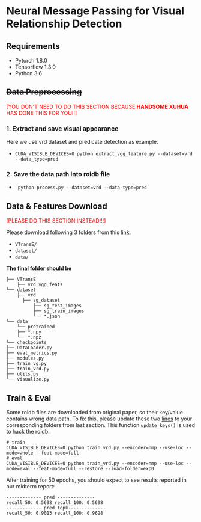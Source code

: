 # Neural Message Passing for Visual Relationship Detection

## Requirements
- Pytorch 1.8.0
- Tensorflow 1.3.0
- Python 3.6

## ~~Data Preprocessing~~ 
<span style="color:red">[YOU DON'T NEED TO DO THIS SECTION BECAUSE **HANDSOME XUHUA** HAS DONE THIS FOR YOU!!]</span>

### 1. Extract and save visual appearance
Here we use vrd dataset and predicate detection as example.

- `CUDA_VISIBLE_DEVICES=0 python extract_vgg_feature.py --dataset=vrd --data_type=pred`

### 2. Save the data path into roidb file

- ` python process.py --dataset=vrd --data-type=pred`

## Data & Features Download 
<span style="color:red">[PLEASE DO THIS SECTION INSTEAD!!!]</span>

Please download following 3 folders from this [link](https://drive.google.com/drive/folders/1BbRhD8lgOiWliWc0Xm_vrksiMnMbsF4r?usp=sharing).
* ```VTransE/```
* ```dataset/```
* ```data/```

**The final folder should be**

```
├── VTransE
    ├── vrd_vgg_feats
└── dataset
    ├── vrd
      ├── sg_dataset
          ├── sg_test_images
          ├── sg_train_images
          └── *.json
└── data
    └── pretrained
    ├── *.npy
    └── *.npz
└── checkpoints
├── DataLoader.py
├── eval_metrics.py
├── modules.py
├── train_vg.py
├── train_vrd.py
├── utils.py
└── visualize.py
```

## Train & Eval
Some roidb files are downloaded from original paper, so their key/value contains wrong data path. To fix this, 
please update these two [lines](https://github.com/JoannaLXY/11777-Project-VRD/blob/d637548375430d88ff19964cbf0e35fbc49acb75/nmp/DataLoader.py#L18-L19) to your corresponding folders from last section.
This function ```update_keys()``` is used to hack the roidb. 

```
# train 
CUDA_VISIBLE_DEVICES=0 python train_vrd.py --encoder=nmp --use-loc --mode=whole --feat-mode=full
# eval
CUDA_VISIBLE_DEVICES=0 python train_vrd.py --encoder=nmp --use-loc --mode=eval --feat-mode=full --restore --load-folder=exp0
```

After training for 50 epochs, you should expect to see results reported in our midterm report:
```
------------- pred --------------
recall_50: 0.5698 recall_100: 0.5698
------------- pred topk--------------
recall_50: 0.9013 recall_100: 0.9628

```
